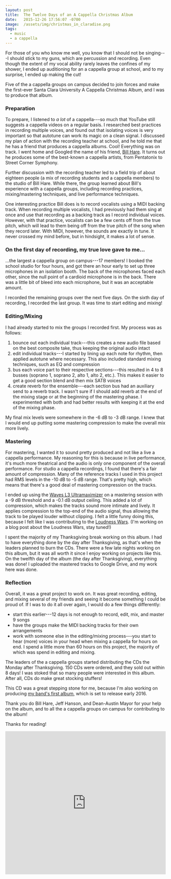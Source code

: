```yaml
---
layout: post
title:  The Twelve Days of an A Cappella Christmas Album
date:   2015-12-26 17:56:07 -0700
image:  /assets/img/christmas_in_claradise.png
tags:
  - music
  - a cappella
---
```

For those of you who know me well, you know that I should not be singing---I should stick to my guns, which are percussion and recording. Even though the extent of my vocal ability rarely leaves the confines of my shower, I ended up auditioning for an a cappella group at school, and to my surprise, I ended up making the cut!

Five of the a cappella groups on campus decided to join forces and make the first-ever Santa Clara University A Cappella Christmas Album, and I was to produce that album.

### Preparation
To prepare, I listened to *a lot* of a cappella---so much that YouTube still suggests a cappella videos on a regular basis. I researched best practices in recording multiple voices, and found out that isolating voices is very important so that autotune can work its magic on a clean signal. I discussed my plan of action with the recording teacher at school, and he told me that he has a friend that produces a cappella albums. Cool! Everything was on track. I went home and Googled the name of his friend, [Bill Hare](http://billhareacappella.com). It turns out he produces some of the best-known a cappella artists, from Pentatonix to Street Corner Symphony.

Further discussion with the recording teacher led to a field trip of about eighteen people (a mix of recording students and a cappella members) to the studio of Bill Hare. While there, the group learned about Bill's experience with a cappella groups, including recording practices, mixing/mastering techniques, and live performance techniques.

One interesting practice Bill does is to record vocalists using a MIDI backing track. When recording multiple vocalists, I had previously had them sing at once and use that recording as a backing track as I record individual voices. However, with that practice, vocalists can be a few cents off from the true pitch, which will lead to them being off from the true pitch of the song when they record later. With MIDI, however, the sounds are exactly in tune. It never crossed my mind before, but in hindsight, it makes a lot of sense.

### On the first day of recording, my true love gave to me...
...the largest a cappella group on campus---17 members! I booked the school studio for four hours, and got there an hour early to set up three microphones in an isolation booth. The back of the microphones faced each other, since the null point of a cardioid microphone is in the back. There was a little bit of bleed into each microphone, but it was an acceptable amount.

I recorded the remaining groups over the next five days. On the sixth day of recording, I recorded the last group. It was time to start editing and mixing!

### Editing/Mixing
I had already started to mix the groups I recorded first. My process was as follows:

1. bounce out each individual track---this creates a new audio file based on the best composite take, thus keeping the original audio intact
2. edit individual tracks---I started by lining up each note for rhythm, then applied autotune where necessary. This also included standard mixing techniques, such as EQ and compression
3. bus each voice part to their respective sections---this resulted in 4 to 8 busses (soprano 1, soprano 2, alto 1, alto 2, etc.). This makes it easier to get a good section blend and then mix SATB voices
4. create reverb for the ensemble---each section bus had an auxiliary send to a reverb track. I wasn't sure if I should add reverb at the end of the mixing stage or at the beginning of the mastering phase. I experimented with both and had better results with keeping it at the end of the mixing phase.

My final mix levels were somewhere in the -6 dB to -3 dB range. I knew that I would end up putting some mastering compression to make the overall mix more lively.

### Mastering
For mastering, I wanted it to sound pretty produced and not like a live a cappella performance. My reasoning for this is because in live performance, it's much more theatrical and the audio is only one component of the overall performance. For studio a cappella recordings, I found that there's a fair amount of compression. Many of the reference tracks I used in this project had RMS levels in the -10 dB to -5 dB range. That's pretty high, which means that there's a good deal of mastering compression on the tracks.

I ended up using the [Waves L3 Ultramaximizer](http://www.waves.com/plugins/l3-ultramaximizer) on a mastering session with a -9 dB threshold and a -0.1 dB output ceiling. This added a lot of compression, which makes the tracks sound more intimate and lively. It applies compression to the top-end of the audio signal, thus allowing the track to be played louder without clipping. I felt a little funny doing this, because I felt like I was contributing to the [Loudness Wars](http://dynamicrangeday.co.uk/about/). (I'm working on a blog post about the Loudness Wars, stay tuned!)

I spent the majority of my Thanksgiving break working on this album. I had to have everything done by the day after Thanksgiving, as that's when the leaders planned to burn the CDs. There were a few late nights working on this album, but it was all worth it since I enjoy working on projects like this. On the twelfth day of the album (the day after Thanksgiving), everything was done! I uploaded the mastered tracks to Google Drive, and my work here was done.

### Reflection
Overall, it was a great project to work on. It was great recording, editing, and mixing several of my friends and seeing it become something I could be proud of. If I was to do it all over again, I would do a few things differently:

* start this earlier---12 days is not enough to record, edit, mix, and master 9 songs
* have the groups make the MIDI backing tracks for their own arrangements
* work with someone else in the editing/mixing process---you start to hear (more) voices in your head when mixing a cappella for hours on end. I spend a little more than 60 hours on this project, the majority of which was spend in editing and mixing.

The leaders of the a cappella groups started distributing the CDs the Monday after Thanksgiving. 150 CDs were ordered, and they sold out within 8 days! I was stoked that so many people were interested in this album. After all, CDs do make great stocking stuffers!

This CD was a great stepping stone for me, because I'm also working on producing [my band's first album](http://facebook.com/JaggedLightBand), which is set to release early 2016.

Thank you do Bill Hare, Jeff Hanson, and Dean-Austin Mayor for your help on the album, and to all the a cappella groups on campus for contributing to the album!

Thanks for reading!

<div class="col-lg-8 col-lg-offset-2 col-md-8 col-md-offset-2">
  <iframe width="100%" height="450" scrolling="no" frameborder="no" src="https://w.soundcloud.com/player/?url=https%3A//api.soundcloud.com/tracks/239762077&amp;auto_play=false&amp;hide_related=false&amp;show_comments=true&amp;show_user=true&amp;show_reposts=false&amp;visual=true"></iframe>
</div>
